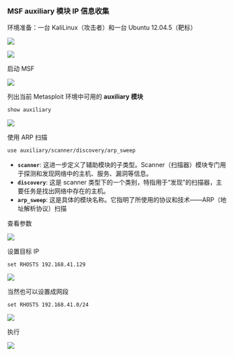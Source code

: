 ### MSF auxiliary 模块 IP 信息收集

环境准备：一台 KaliLinux（攻击者）和一台 Ubuntu 12.04.5（靶标）

![](https://pic1.imgdb.cn/item/68bf548958cb8da5c88af39e.png)

![](https://pic1.imgdb.cn/item/68bf54b358cb8da5c88af3bc.png)

启动 MSF

![](https://pic1.imgdb.cn/item/68cac8d3c5157e1a8812f53b.png)

列出当前 Metasploit 环境中可用的 **auxiliary 模块**

```sh
show auxiliary
```

![](https://pic1.imgdb.cn/item/68cac91cc5157e1a8812f571.png)

使用 ARP 扫描

```sh
use auxiliary/scanner/discovery/arp_sweep
```

- **`scanner`**: 这进一步定义了辅助模块的子类型。Scanner（扫描器）模块专门用于探测和发现网络中的主机、服务、漏洞等信息。
- **`discovery`**: 这是 scanner 类型下的一个类别，特指用于“发现”的扫描器，主要任务是找出网络中存在的主机。
- **`arp_sweep`**: 这是具体的模块名称。它指明了所使用的协议和技术——ARP（地址解析协议）扫描

查看参数

![](https://pic1.imgdb.cn/item/68caca94c5157e1a8812f6a5.png)

设置目标 IP

```
set RHOSTS 192.168.41.129
```

![](https://pic1.imgdb.cn/item/68cacad7c5157e1a8812f72d.png)

当然也可以设置成网段

```
set RHOSTS 192.168.41.0/24
```

![](https://pic1.imgdb.cn/item/68cacb1fc5157e1a8812f798.png)

执行 

![](https://pic1.imgdb.cn/item/68cb4be3c5157e1a881392eb.png)